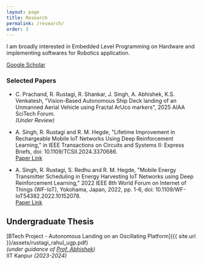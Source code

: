 ```yaml
---
layout: page
title: Research
permalink: /research/
order: 3
---
```

I am broadly interested in Embedded Level Programming on Hardware and implementing softwares for Robotics application.

[Google Scholar](https://scholar.google.com/citations?user=5KYg7IgAAAAJ&hl=en)

### Selected Papers

* C. Prachand, R. Rustagi, R. Shankar, J. Singh, A. Abhishek, K.S. Venkatesh, "Vision-Based Autonomous Ship Deck
landing of an Unmanned Aerial Vehicle using Fractal ArUco markers", 2025 AIAA SciTech Forum.    
*(Under Review)*

* A. Singh, R. Rustagi and R. M. Hegde, "Lifetime Improvement in Rechargeable Mobile IoT Networks Using Deep Reinforcement Learning," in IEEE Transactions on Circuits and Systems II: Express Briefs, doi: 10.1109/TCSII.2024.3370686.  
[Paper Link](https://ieeexplore.ieee.org/abstract/document/10445698)

* A. Singh, R. Rustagi, S. Redhu and R. M. Hegde, "Mobile Energy Transmitter Scheduling in Energy Harvesting IoT Networks using Deep Reinforcement Learning," 2022 IEEE 8th World Forum on Internet of Things (WF-IoT), Yokohama, Japan, 2022, pp. 1-6, doi: 10.1109/WF-IoT54382.2022.10152078.  
[Paper Link](https://ieeexplore.ieee.org/abstract/document/10152078)

## Undergraduate Thesis

[BTech Project - Autonomous Landing on an Oscillating Platform]({{ site.url }}/assets/rustagi_rahul_ugp.pdf)  
*(under guidance of [Prof. Abhishek](https://home.iitk.ac.in/~abhish/))*  
IIT Kanpur *(2023-2024)*  
